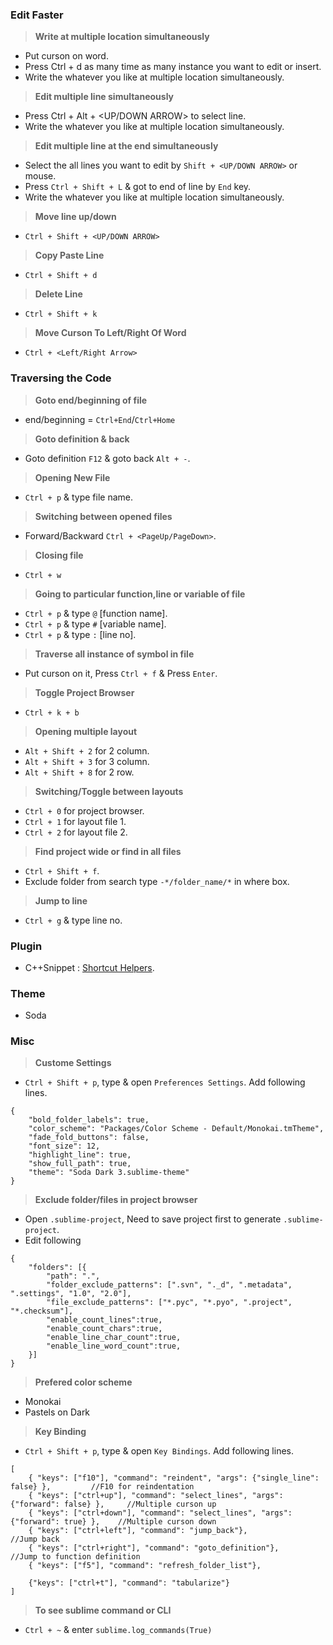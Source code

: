 
### Edit Faster

> **Write at multiple location simultaneously**
- Put curson on word.
- Press Ctrl + d as many time as many instance you want to edit or insert.
- Write the whatever you like at multiple location simultaneously.

> **Edit multiple line simultaneously**
- Press Ctrl + Alt + <UP/DOWN ARROW> to select line.
- Write the whatever you like at multiple location simultaneously.

> **Edit multiple line at the end simultaneously**
- Select the all lines you want to edit by `Shift + <UP/DOWN ARROW>` or mouse.
- Press `Ctrl + Shift + L` & got to end of line by `End` key.
- Write the whatever you like at multiple location simultaneously.

> **Move line up/down**
- `Ctrl + Shift + <UP/DOWN ARROW>`

> **Copy Paste Line**
- `Ctrl + Shift + d`

> **Delete Line**
- `Ctrl + Shift + k`

> **Move Curson To Left/Right Of Word**
- `Ctrl + <Left/Right Arrow>`

### Traversing the Code

> **Goto end/beginning of file**
- end/beginning = `Ctrl+End`/`Ctrl+Home`

> **Goto definition & back**
- Goto definition `F12` & goto back `Alt + -`.

> **Opening New File**
- `Ctrl + p` & type file name.

> **Switching between opened files**
- Forward/Backward `Ctrl + <PageUp/PageDown>`.

> **Closing file**
- `Ctrl + w`

> **Going to particular function,line or variable of file**
- `Ctrl + p` & type <file name> `@` [function name].
- `Ctrl + p` & type <file name> `#` [variable name].
- `Ctrl + p` & type <file name> `:` [line no].

> **Traverse all instance of symbol in file**
- Put curson on it, Press `Ctrl + f` & Press `Enter`.

> **Toggle Project Browser**
- `Ctrl + k + b`

> **Opening multiple layout**
- `Alt + Shift + 2` for 2 column.
- `Alt + Shift + 3` for 3 column.
- `Alt + Shift + 8` for 2 row.

> **Switching/Toggle between layouts**
- `Ctrl + 0` for project browser.
- `Ctrl + 1` for layout file 1.
- `Ctrl + 2` for layout file 2.

> **Find project wide or find in all files**
- `Ctrl + Shift + f`.
- Exclude folder from search type `-*/folder_name/*` in where box.

> **Jump to line**
- `Ctrl + g` & type line no.

### Plugin
- C++Snippet : [Shortcut Helpers](https://github.com/Rapptz/cpp-sublime-snippet/blob/master/reference.md).

### Theme
- Soda

### Misc

> **Custome Settings**
- `Ctrl + Shift + p`, type & open `Preferences Settings`. Add following lines.
```
{
	"bold_folder_labels": true,
	"color_scheme": "Packages/Color Scheme - Default/Monokai.tmTheme",
	"fade_fold_buttons": false,
	"font_size": 12,
	"highlight_line": true,
	"show_full_path": true,
	"theme": "Soda Dark 3.sublime-theme"
}
```
> **Exclude folder/files in project browser**
- Open `.sublime-project`, Need to save project first to generate `.sublime-project`.
- Edit following
```
{
	"folders": [{
		"path": ".",
		"folder_exclude_patterns": [".svn", "._d", ".metadata", ".settings", "1.0", "2.0"],
		"file_exclude_patterns": ["*.pyc", "*.pyo", ".project", "*.checksum"],
		"enable_count_lines":true,
		"enable_count_chars":true,
		"enable_line_char_count":true,
		"enable_line_word_count":true,
	}]
}
```
> **Prefered color scheme**
- Monokai
- Pastels on Dark

> **Key Binding**
- `Ctrl + Shift + p`, type & open `Key Bindings`. Add following lines.
```
[
	{ "keys": ["f10"], "command": "reindent", "args": {"single_line": false} },			//F10 for reindentation
	{ "keys": ["ctrl+up"], "command": "select_lines", "args": {"forward": false} },		//Multiple curson up
	{ "keys": ["ctrl+down"], "command": "select_lines", "args": {"forward": true} },	//Multiple curson down
	{ "keys": ["ctrl+left"], "command": "jump_back"},										//Jump back
	{ "keys": ["ctrl+right"], "command": "goto_definition"},								//Jump to function definition	
	{ "keys": ["f5"], "command": "refresh_folder_list"},

	{"keys": ["ctrl+t"], "command": "tabularize"}
]
```


> **To see sublime command or CLI**
- `Ctrl + ~` & enter `sublime.log_commands(True)`

